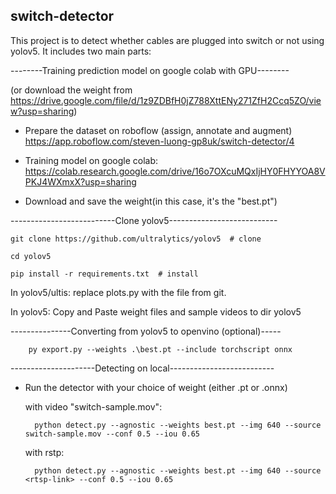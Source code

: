 ## switch-detector

This project is to detect whether cables are plugged into switch or not using yolov5.
It includes two main parts:

--------Training prediction model on google colab with GPU--------

(or download the weight from https://drive.google.com/file/d/1z9ZDBfH0jZ788XttENy271ZfH2Ccq5ZO/view?usp=sharing)

+ Prepare the dataset on roboflow (assign, annotate and augment)
	https://app.roboflow.com/steven-luong-gp8uk/switch-detector/4

+ Training model on google colab:
	https://colab.research.google.com/drive/16o7OXcuMQxIjHY0FHYYOA8VPKJ4WXmxX?usp=sharing

+ Download and save the weight(in this case, it's the "best.pt")

--------------------------Clone yolov5---------------------------
	
	git clone https://github.com/ultralytics/yolov5  # clone

	cd yolov5
	
	pip install -r requirements.txt  # install

In yolov5/ultis:
	replace plots.py with the file from git.

In yolov5:
	Copy and Paste weight files and sample videos to dir yolov5

---------------Converting from yolov5 to openvino (optional)-----

 		
		py export.py --weights .\best.pt --include torchscript onnx


---------------------Detecting on local--------------------------
+ Run the detector with your choice of weight (either .pt or .onnx)

	with video "switch-sample.mov": 
	
		python detect.py --agnostic --weights best.pt --img 640 --source switch-sample.mov --conf 0.5 --iou 0.65

	with rstp:
		
		python detect.py --agnostic --weights best.pt --img 640 --source <rtsp-link> --conf 0.5 --iou 0.65

